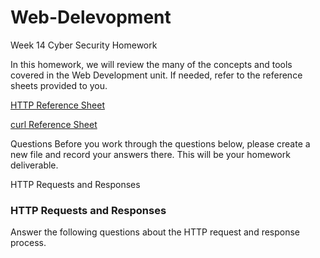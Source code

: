 # Web-Delevopment
Week 14 Cyber Security Homework


In this homework, we will review the many of the concepts and tools covered in the Web Development unit. If needed, refer to the  reference sheets provided to you.

[HTTP Reference Sheet](https://github.com/kryshael/Week-14-Homework/blob/main/Reference/HTTP_Reference.md)

[curl Reference Sheet](https://github.com/kryshael/Week-14-Homework/blob/main/Reference/cURL_Reference.md)




Questions
Before you work through the questions below, please create a new file and record your answers there. This will be your homework deliverable.

HTTP Requests and Responses
### HTTP Requests and Responses

Answer the following questions about the HTTP request and response process.
